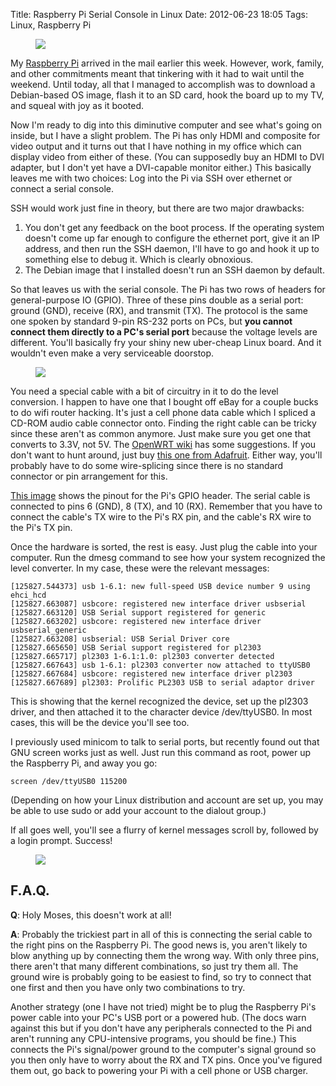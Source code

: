 Title: Raspberry Pi Serial Console in Linux
Date: 2012-06-23 18:05
Tags: Linux, Raspberry Pi

<figure>
  <img src="{static}/images/raspberry-pi-serial-console-in-linux/rpi_serial_main.JPG">
</figure>

My [Raspberry Pi](http://www.raspberrypi.org/) arrived in the mail earlier this week. However, work, family, and other commitments meant that tinkering with it had to wait until the weekend. Until today, all that I managed to accomplish was to download a Debian-based OS image, flash it to an SD card, hook the board up to my TV, and squeal with joy as it booted.

Now I'm ready to dig into this diminutive computer and see what's going on inside, but I have a slight problem. The Pi has only HDMI and composite for video output and it turns out that I have nothing in my office which can display video from either of these. (You can supposedly buy an HDMI to DVI adapter, but I don't yet have a DVI-capable monitor either.) This basically leaves me with two choices: Log into the Pi via SSH over ethernet or connect a serial console.

SSH would work just fine in theory, but there are two major drawbacks:

1. You don't get any feedback on the boot process. If the operating system doesn't come up far enough to configure the ethernet port, give it an IP address, and then run the SSH daemon, I'll have to go and hook it up to something else to debug it. Which is clearly obnoxious.
1. The Debian image that I installed doesn't run an SSH daemon by default.

So that leaves us with the serial console. The Pi has two rows of headers for general-purpose IO (GPIO). Three of these pins double as a serial port: ground (GND), receive (RX), and transmit (TX). The protocol is the same one spoken by standard 9-pin RS-232 ports on PCs, but **you cannot connect them directly to a PC's serial port** because the voltage levels are different. You'll basically fry your shiny new uber-cheap Linux board. And it wouldn't even make a very serviceable doorstop.

<figure>
  <img src="{static}/images/raspberry-pi-serial-console-in-linux/rpi_serial_cable.JPG">
</figure>

You need a special cable with a bit of circuitry in it to do the level conversion. I happen to have one that I bought off eBay for a couple bucks to do wifi router hacking. It's just a cell phone data cable which I spliced a CD-ROM audio cable connector onto. Finding the right cable can be tricky since these aren't as common anymore. Just make sure you get one that converts to 3.3V, not 5V. The [OpenWRT wiki](http://wiki.openwrt.org/doc/hardware/port.serial) has some suggestions. If you don't want to hunt around, just buy [this one from Adafruit](https://www.adafruit.com/products/70). Either way, you'll probably have to do some wire-splicing since there is no standard connector or pin arrangement for this.

[This image](http://elinux.org/File:GPIOs.png) shows the pinout for the Pi's GPIO header. The serial cable is connected to pins 6 (GND), 8 (TX), and 10 (RX). Remember that you have to connect the cable's TX wire to the Pi's RX pin, and the cable's RX wire to the Pi's TX pin.

Once the hardware is sorted, the rest is easy. Just plug the cable into your computer. Run the dmesg  command to see how your system recognized the level converter. In my case, these were the relevant messages:

    [125827.544373] usb 1-6.1: new full-speed USB device number 9 using ehci_hcd
    [125827.663087] usbcore: registered new interface driver usbserial
    [125827.663120] USB Serial support registered for generic
    [125827.663202] usbcore: registered new interface driver usbserial_generic
    [125827.663208] usbserial: USB Serial Driver core
    [125827.665650] USB Serial support registered for pl2303
    [125827.665717] pl2303 1-6.1:1.0: pl2303 converter detected
    [125827.667643] usb 1-6.1: pl2303 converter now attached to ttyUSB0
    [125827.667684] usbcore: registered new interface driver pl2303
    [125827.667689] pl2303: Prolific PL2303 USB to serial adaptor driver

This is showing that the kernel recognized the device, set up the pl2303 driver, and then attached it to the character device /dev/ttyUSB0. In most cases, this will be the device you'll see too.

I previously used minicom to talk to serial ports, but recently found out that GNU screen works just as well. Just run this command as root, power up the Raspberry Pi, and away you go:

    screen /dev/ttyUSB0 115200

(Depending on how your Linux distribution and account are set up, you may be able to use sudo or add your account to the dialout group.)

If all goes well, you'll see a flurry of kernel messages scroll by, followed by a login prompt. Success!

<figure>
  <img src="{static}/images/raspberry-pi-serial-console-in-linux/rpi_serial_console.png">
</figure>

## F.A.Q.

**Q**: Holy Moses, this doesn't work at all!

**A**: Probably the trickiest part in all of this is connecting the serial cable to the right pins on the Raspberry Pi. The good news is, you aren't likely to blow anything up by connecting them the wrong way. With only three pins, there aren't that many different combinations, so just try them all. The ground wire is probably going to be easiest to find, so try to connect that one first and then you have only two combinations to try.

Another strategy (one I have not tried) might be to plug the Raspberry Pi's power cable into your PC's USB port or a powered hub. (The docs warn against this but if you don't have any peripherals connected to the Pi and aren't running any CPU-intensive programs, you should be fine.) This connects the Pi's signal/power ground to the computer's signal ground so you then only have to worry about the RX and TX pins. Once you've figured them out, go back to powering your Pi with a cell phone or USB charger.
